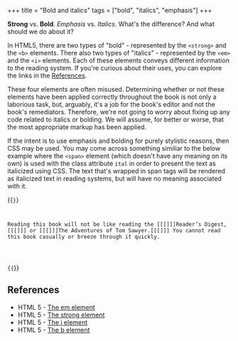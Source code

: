+++
title = "Bold and italics"
tags = ["bold", "italics", "emphasis"]
+++

**Strong** vs. **Bold**. *Emphasis* vs. *Italics*. What's the difference? And what should we do about it?

In HTML5, there are two types of "bold" - represented by the ```<strong>``` and the ```<b>``` elements. There also two types of "italics" - represented by the ```<em>``` and the ```<i>``` elements. Each of these elements conveys different information to the reading system. If you're curious about their uses, you can explore the links in the [References](#references).

These four elements are often misused. Determining whether or not these elements have been applied correctly throughout the book is not only a laborious task, but, arguably, it's a job for the book's editor and not the book's remediators. Therefore, we're not going to worry about fixing up any code related to italics or bolding. We will assume, for better or worse, that the most appropriate markup has been applied.

If the intent is to use emphasis and bolding for purely stylistic reasons, then CSS may be used. You may come across something similiar to the below example where the ```<span>``` element (which doesn't have any meaning on its own) is used with the class attribute ```ital``` in order to present the text as italicized using CSS. The text that's wrapped in span tags will be rendered as italicized text in reading systems, but will have no meaning associated with it. 

{{<code>}}

<p>Reading this book will not be like reading the [[[<span class="ital">]]]Reader’s Digest,[[[</span>]]] or [[[<span class="ital">]]]The Adventures of Tom Sawyer.[[[</span>]]] You cannot read this book casually or breeze through it quickly.</p> 

{{</code>}}

## References

  * HTML 5 - [The em element](https://www.w3.org/TR/html/textlevel-semantics.html#the-em-element)
  * HTML 5 - [The strong element](https://www.w3.org/TR/html/textlevel-semantics.html#the-strong-element)
  * HTML 5 - [The i element](https://www.w3.org/TR/html/textlevel-semantics.html#the-i-element)
  * HTML 5 - [The b element](https://www.w3.org/TR/html/textlevel-semantics.html#the-b-element)